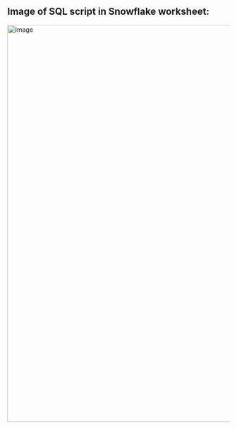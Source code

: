 ## Image of SQL script in Snowflake worksheet: 

<img width="1893" height="899" alt="image" src="https://github.com/user-attachments/assets/4fc11ef2-2fa0-4c5c-a9a6-86ac10f63775" />
